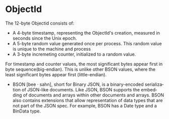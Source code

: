 # ObjectId

The 12-byte Objectid consists of:

* A 4-byte timestamp, representing the ObjectId's creation, measured in seconds since the Unix epoch.
* A 5-byte random value generated once per process. This random value is unique to the machine and process
* A 3-byte incremeting counter, initialized to a random value.

For timestamp and counter values, the most significant bytes appear first in byte sequence(big-endian). This is unlike other BSON values, where the least significant bytes appear first (little-endian).

* BSON \[bee · sahn], short for Bin­ary JSON, is a bin­ary-en­coded seri­al­iz­a­tion of JSON-like doc­u­ments. Like JSON, BSON sup­ports the em­bed­ding of doc­u­ments and ar­rays with­in oth­er doc­u­ments and ar­rays. BSON also con­tains ex­ten­sions that al­low rep­res­ent­a­tion of data types that are not part of the JSON spec. For ex­ample, BSON has a Date type and a BinData type.
